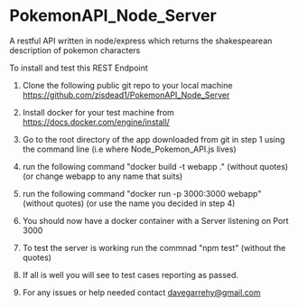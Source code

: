 # PokemonAPI_Node_Server
A restful API written in node/express which returns the shakespearean description of pokemon characters

To install and test this REST Endpoint

1. Clone the following public git repo to your local machine
        https://github.com/zisdead1/PokemonAPI_Node_Server

2.  Install docker for your test machine from
        https://docs.docker.com/engine/install/

3. Go to the root directory of the app downloaded from git in step 1 using the command line (i.e where Node_Pokemon_API.js lives)

4. run the following command  "docker build -t webapp ." (without quotes)   (or change webapp to any name that suits)

5. run the following command "docker run -p 3000:3000 webapp" (without quotes)  (or use the name you decided in step 4)

6. You should now have a docker container with a Server listening on Port 3000

7. To test the server is working run the commnad "npm test"  (without the quotes)

8. If all is well you will see to test cases reporting as passed.    

9. For any issues or help needed contact davegarrehy@gmail.com
